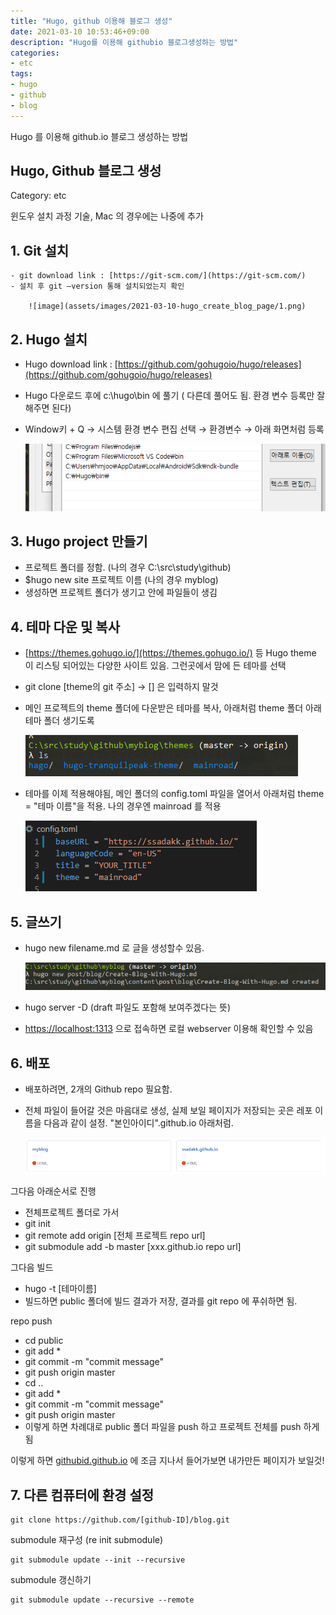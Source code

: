 ```yaml
---
title: "Hugo, github 이용해 블로그 생성"
date: 2021-03-10 10:53:46+09:00
description: "Hugo를 이용해 githubio 블로그생성하는 방법"
categories:
- etc
tags:
- hugo
- github
- blog
---
```




Hugo 를 이용해 github.io 블로그 생성하는 방법
<!--more-->


## Hugo, Github 블로그 생성

Category: etc

윈도우  설치 과정 기술, Mac 의 경우에는 나중에 추가

## 1. Git 설치
    - git download link : [https://git-scm.com/](https://git-scm.com/)
    - 설치 후 git —version 통해 설치되었는지 확인

        ![image](assets/images/2021-03-10-hugo_create_blog_page/1.png)

## 2. Hugo 설치

- Hugo download link : [https://github.com/gohugoio/hugo/releases](https://github.com/gohugoio/hugo/releases)
- Hugo 다운로드 후에  c:\hugo\bin 에 풀기 ( 다른데 풀어도 됨. 환경 변수 등록만 잘 해주면 된다)
- Window키 + Q  → 시스템 환경 변수 편집 선택 → 환경변수 → 아래 화면처럼 등록

    ![2.png](assets/images/2021-03-10-hugo_create_blog_page/2.png)

## 3. Hugo project 만들기

- 프로젝트 폴더를 정함. (나의 경우 C:\src\study\github\)
- $hugo new site 프로젝트 이름 (나의 경우 myblog)
- 생성하면 프로젝트 폴더가 생기고 안에 파일들이 생김

## 4. 테마 다운 및 복사

- [https://themes.gohugo.io/](https://themes.gohugo.io/) 등 Hugo theme 이 리스팅 되어있는 다양한 사이트 있음. 그런곳에서 맘에 든 테마를 선택
- git clone [theme의 git 주소] → [] 은 입력하지 말것
- 메인 프로젝트의 theme 폴더에 다운받은 테마를 복사, 아래처럼 theme 폴더 아래 테마 폴더 생기도록

    ![3.png](assets/images/2021-03-10-hugo_create_blog_page/3.png)

- 테마를 이제 적용해야됨, 메인 폴더의 config.toml 파일을 열어서 아래처럼 theme = "테마 이름"을 적용. 나의 경우엔 mainroad 를 적용

    ![4.png](assets/images/2021-03-10-hugo_create_blog_page/4.png)

## 5. 글쓰기

- hugo new filename.md 로 글을 생성할수 있음.

    ![5.png](assets/images/2021-03-10-hugo_create_blog_page/5.png)

- hugo server -D (draft 파일도 포함해 보여주겠다는 뜻)
- [https://localhost:1313](https://localhost:1313) 으로 접속하면 로컬 webserver 이용해 확인할 수 있음

## 6.  배포

- 배포하려면, 2개의 Github repo 필요함.
- 전체 파일이 들어갈 것은 마음대로 생성, 실제 보일 페이지가 저장되는 곳은 레포 이름을 다음과 같이 설정. "본인아이디".github.io 아래처럼.

    ![6.png](assets/images/2021-03-10-hugo_create_blog_page/6.png)

그다음 아래순서로 진행

- 전체프로젝트 폴더로 가서
- git init
- git remote add origin [전체 프로젝트 repo url]
- git submodule add -b master [xxx.github.io repo url]

그다음 빌드

- hugo -t [테마이름]
- 빌드하면 public 폴더에 빌드 결과가 저장, 결과를 git repo 에 푸쉬하면 됨.

repo push

- cd public
- git add *
- git commit -m "commit message"
- git push origin master
- cd ..
- git add *
- git commit -m "commit message"
- git push origin master
- 이렇게 하면 차례대로 public 폴더 파일을 push 하고 프로젝트 전체를 push 하게됨

이렇게 하면 [githubid.github.io](http://githubid.github.io) 에 조금 지나서 들어가보면 내가만든 페이지가 보일것!

## 7. 다른 컴퓨터에 환경 설정
```
git clone https://github.com/[github-ID]/blog.git
```

submodule 재구성 (re init submodule)
```
git submodule update --init --recursive
```

submodule 갱신하기
```
git submodule update --recursive --remote
```